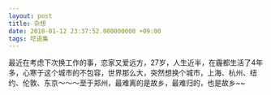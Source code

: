 ```yaml
---
layout: post
title: 杂想
date: 2018-01-12 23:37:52.000000000 +09:00
tags: 呓语集
---
```

最近在考虑下次换工作的事，恋家又爱远方，27岁，人生近半，在霾都生活了4年多，心寒于这个城市的不包容，世界那么大，突然想换个城市，上海、杭州、纽约、伦敦、东京～～～至于郑州，最难离的是故乡，最难归的，也是故乡~~


